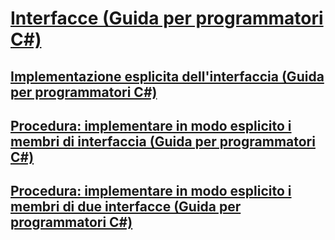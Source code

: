 # [Interfacce (Guida per programmatori C#)](index.md)
## [Implementazione esplicita dell'interfaccia (Guida per programmatori C#)](explicit-interface-implementation.md)
## [Procedura: implementare in modo esplicito i membri di interfaccia (Guida per programmatori C#)](how-to-explicitly-implement-interface-members.md)
## [Procedura: implementare in modo esplicito i membri di due interfacce (Guida per programmatori C#)](how-to-explicitly-implement-members-of-two-interfaces.md)
